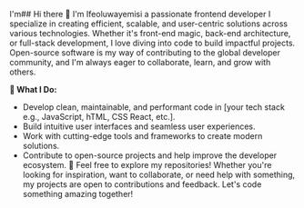 I'm## Hi there 👋 I'm Ifeoluwayemisi a passionate frontend developer
 I specialize in creating efficient, scalable, and user-centric solutions across various technologies. Whether it's front-end magic, back-end architecture, or full-stack development, I love diving into code to build impactful projects. Open-source software is my way of contributing to the global developer community, and I'm always eager to collaborate, learn, and grow with others.

 
 **🔧 What I Do:**
* Develop clean, maintainable, and performant code in [your tech stack e.g., JavaScript, hTML, CSS React, etc.].
* Build intuitive user interfaces and seamless user experiences.
* Work with cutting-edge tools and frameworks to create modern solutions.
* Contribute to open-source projects and help improve the developer ecosystem.
📢 Feel free to explore my repositories! Whether you're looking for inspiration, want to collaborate, or need help with something, my projects are open to contributions and feedback. Let's code something amazing together!

<!--
**Ifeoluwayemisi/Ifeoluwayemisi** is a ✨ _special_ ✨ repository because its `README.md` (this file) appears on your GitHub profile

Here are some ideas to get you started:

- 🔭 I’m currently working on ...
- 🌱 I’m currently learning ...
- 👯 I’m looking to collaborate on ...
- 🤔 I’m looking for help with ...
- 💬 Ask me about ...
- 📫 How to reach me: ...
- 😄 Pronouns: ...
- ⚡ Fun fact: ...
-->
